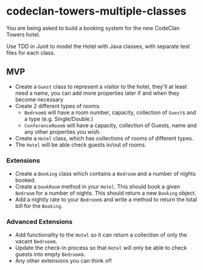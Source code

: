 # codeclan-towers-multiple-classes

You are being asked to build a booking system for the new CodeClan Towers hotel.

Use TDD in Junit to model the Hotel with Java classes, with separate test files for each class.

## MVP

- Create a `Guest` class to represent a visitor to the hotel, they'll at least need a name, you can add more properties later if and when they become necessary
- Create 2 different types of rooms:
  - `Bedroom`s will have a room number, capacity, collection of `Guest`s and a type (e.g. Single/Double.)
  - `ConferenceRoom`s will have a capacity, collection of Guests, name and any other properties you wish.
- Create a `Hotel` class, which has collections of rooms of different types.
- The `Hotel` will be able check guests in/out of rooms.

### Extensions

- Create a `Booking` class which contains a `Bedroom` and a number of nights booked.
- Create a `bookRoom` method in your `Hotel`. This should book a given `Bedroom` for a number of nights. This should return a new `Booking` object.
- Add a nightly rate to your `Bedroom`s and write a method to return the total bill for the `Booking`.

### Advanced Extensions

- Add functionality to the `Hotel` so it can return a collection of only the vacant `Bedroom`s.
- Update the check-in process so that `Hotel` will only be able to check guests into empty `Bedroom`s.
- Any other extensions you can think of!
